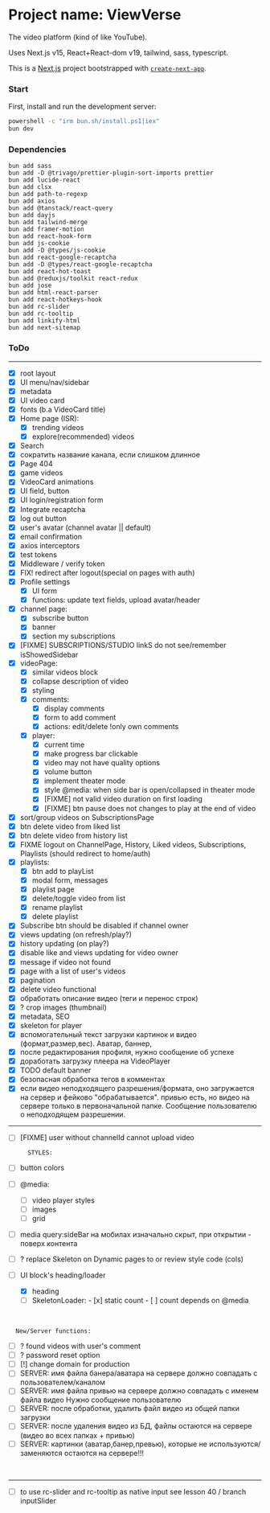 # Project name: ViewVerse

<!--VideoVibe (ViewVibe), VideoVerse (ViewVerse), StreamSpark, Tubex, Vidberry  -->

The video platform (kind of like YouTube).

Uses Next.js v15, React+React-dom v19, tailwind, sass, typescript.

This is a [Next.js](https://nextjs.org) project bootstrapped with
[`create-next-app`](https://nextjs.org/docs/app/api-reference/cli/create-next-app).

### Start

First, install and run the development server:

```bash
powershell -c "irm bun.sh/install.ps1|iex"
bun dev
```

### Dependencies

```
bun add sass
bun add -D @trivago/prettier-plugin-sort-imports prettier
bun add lucide-react
bun add clsx
bun add path-to-regexp
bun add axios
bun add @tanstack/react-query
bun add dayjs
bun add tailwind-merge
bun add framer-motion
bun add react-hook-form
bun add js-cookie
bun add -D @types/js-cookie
bun add react-google-recaptcha
bun add -D @types/react-google-recaptcha
bun add react-hot-toast
bun add @reduxjs/toolkit react-redux
bun add jose
bun add html-react-parser
bun add react-hotkeys-hook
bun add rc-slider
bun add rc-tooltip
bun add linkify-html
bun add next-sitemap
```

### ToDo

---

- [x] root layout
- [x] UI menu/nav/sidebar
- [x] metadata
- [x] UI video card
- [x] fonts (b.a VideoCard title)
- [x] Home page (ISR):
  - [x] trending videos
  - [x] explore(recommended) videos
- [x] Search
- [x] сократить название канала, если слишком длинное
- [x] Page 404
- [x] game videos
- [x] VideoCard animations
- [x] UI field, button
- [x] UI login/registration form
- [x] Integrate recaptcha
- [x] log out button
- [x] user's avatar (channel avatar || default)
- [x] email confirmation
- [x] axios interceptors
- [x] test tokens
- [x] Middleware / verify token
- [x] FIX! redirect after logout(special on pages with auth)
- [x] Profile settings
  - [x] UI form
  - [x] functions: update text fields, upload avatar/header
- [x] channel page:
  - [x] subscribe button
  - [x] banner
  - [x] section my subscriptions
- [x] [FIXME] SUBSCRIPTIONS/STUDIO linkS do not see/remember isShowedSidebar
- [x] videoPage:
  - [x] similar videos block
  - [x] collapse description of video
  - [x] styling
  - [x] comments:
    - [x] display comments
    - [x] form to add comment
    - [x] actions: edit/delete !only own comments
  - [x] player:
    - [x] current time
    - [x] make progress bar clickable
    - [x] video may not have quality options
    - [x] volume button
    - [x] implement theater mode
    - [x] style @media: when side bar is open/collapsed in theater mode
    - [x] [FIXME] not valid video duration on first loading
    - [x] [FIXME] btn pause does not changes to play at the end of video
- [x] sort/group videos on SubscriptionsPage
- [x] btn delete video from liked list
- [x] btn delete video from history list
- [x] FIXME logout on ChannelPage, History, Liked videos, Subscriptions, Playlists (should redirect
      to home/auth)
- [x] playlists:
  - [x] btn add to playList
  - [x] modal form, messages
  - [x] playlist page
  - [x] delete/toggle video from list
  - [x] rename playlist
  - [x] delete playlist
- [x] Subscribe btn should be disabled if channel owner
- [x] views updating (on refresh/play?)
- [x] history updating (on play?)
- [x] disable like and views updating for video owner
- [x] message if video not found
- [x] page with a list of user's videos
- [x] pagination
- [x] delete video functional
- [x] обработать описание видео (теги и перенос строк)
- [x] ? crop images (thumbnail)
- [x] metadata, SEO
- [x] skeleton for player
- [x] вспомогательный текст загрузки картинок и видео (формат,размер,вес). Аватар, баннер,
- [x] после редактирования профиля, нужно сообщение об успехе
- [x] доработать загрузку плеера на VideoPlayer
- [x] TODO default banner
- [x] безопасная обработка тегов в комментах
- [x] если видео неподходящего разрешения/формата, оно загружается на сервер и фейково
      "обрабатывается". привью есть, но видео на сервере только в первоначальной папке. Сообщение
      пользователю о неподходящем разрешении.

---

- [ ] [FIXME] user without channelId cannot upload video <br />

        STYLES:

- [ ] button colors
- [ ] @media:
  - [ ] video player styles
  - [ ] images
  - [ ] grid
- [ ] media query:sideBar на мобилах изначально скрыт, при открытии - поверх контента
- [ ] ? replace Skeleton on Dynamic pages to <Loading /> or review style code (cols)
- [ ] UI block's heading/loader
  - [x] heading
  - [ ] SkeletonLoader: - [x] static count - [ ] count depends on @media

<!-- - [ ] меню кнопка?, 1 колонка
- [ ] xs 540 - меню скрыто, 2 колонки
- [ ] sm 640
- [ ] md 768 - меню скрыто, 3 колонки
- [ ] lg 1024 - меню открыто, 3 колонки
- [ ] xl 1280 - меню открыто, 4 колонки
- [ ] 2xl 1536  -->

<br />

      New/Server functions:

- [ ] ? found videos with user's comment
- [ ] ? password reset option
- [ ] [!] change domain for production
- [ ] SERVER: имя файла банера/аватара на сервере должно совпадать с пользователем/каналом
- [ ] SERVER: имя файла привью на сервере должно совпадать с именем файла видео Нужно сообщение
      пользователю
- [ ] SERVER: после обработки, удалить файл видео из общей папки загрузки
- [ ] SERVER: после удаления видео из БД, файлы остаются на сервере (видео во всех папках + привью)
- [ ] SERVER: картинки (аватар,банер,превью), которые не используются/заменяются остаются на
      сервере!!!

<br />

---

- [ ] to use rc-slider and rc-tooltip as native input see lesson 40 / branch inputSlider
